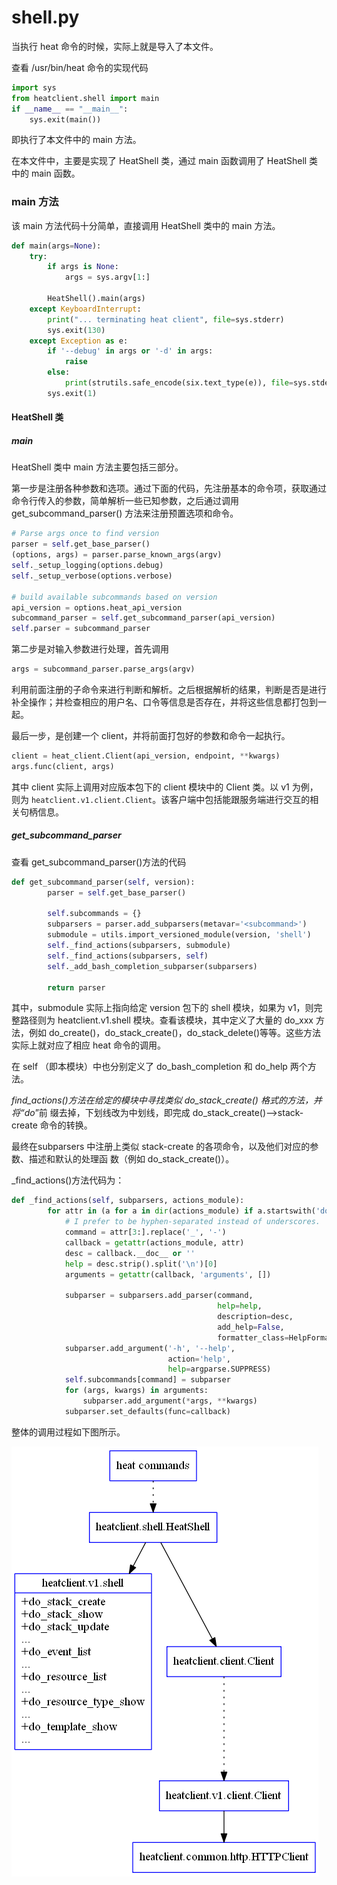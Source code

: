 # shell.py
当执行 heat 命令的时候，实际上就是导入了本文件。

查看 /usr/bin/heat 命令的实现代码
```python
import sys
from heatclient.shell import main
if __name__ == "__main__":
    sys.exit(main())
```

即执行了本文件中的 main 方法。

在本文件中，主要是实现了 HeatShell 类，通过 main 函数调用了 HeatShell 类中的 main 函数。

### main 方法
该 main 方法代码十分简单，直接调用 HeatShell 类中的 main 方法。
```python
def main(args=None):
    try:
        if args is None:
            args = sys.argv[1:]

        HeatShell().main(args)
    except KeyboardInterrupt:
        print("... terminating heat client", file=sys.stderr)
        sys.exit(130)
    except Exception as e:
        if '--debug' in args or '-d' in args:
            raise
        else:
            print(strutils.safe_encode(six.text_type(e)), file=sys.stderr)
        sys.exit(1)
```

#### HeatShell 类

##### main
HeatShell 类中 main 方法主要包括三部分。

第一步是注册各种参数和选项。通过下面的代码，先注册基本的命令项，获取通过命令行传入的参数，简单解析一些已知参数，之后通过调用 get_subcommand_parser() 方法来注册预置选项和命令。
```python
# Parse args once to find version
parser = self.get_base_parser()
(options, args) = parser.parse_known_args(argv)
self._setup_logging(options.debug)
self._setup_verbose(options.verbose)

# build available subcommands based on version
api_version = options.heat_api_version
subcommand_parser = self.get_subcommand_parser(api_version)
self.parser = subcommand_parser
```

第二步是对输入参数进行处理，首先调用
```python
args = subcommand_parser.parse_args(argv)
```
利用前面注册的子命令来进行判断和解析。之后根据解析的结果，判断是否是进行补全操作；并检查相应的用户名、口令等信息是否存在，并将这些信息都打包到一起。

最后一步，是创建一个 client，并将前面打包好的参数和命令一起执行。
```python
client = heat_client.Client(api_version, endpoint, **kwargs)
args.func(client, args)
```

其中 client 实际上调用对应版本包下的 client 模块中的 Client 类。以 v1 为例，则为
`heatclient.v1.client.Client`。该客户端中包括能跟服务端进行交互的相关句柄信息。

##### get_subcommand_parser

查看 get_subcommand_parser()方法的代码
```python
def get_subcommand_parser(self, version):
        parser = self.get_base_parser()

        self.subcommands = {}
        subparsers = parser.add_subparsers(metavar='<subcommand>')
        submodule = utils.import_versioned_module(version, 'shell')
        self._find_actions(subparsers, submodule)
        self._find_actions(subparsers, self)
        self._add_bash_completion_subparser(subparsers)

        return parser
```
其中，submodule 实际上指向给定 version 包下的 shell 模块，如果为 v1，则完整路径则为
heatclient.v1.shell 模块。查看该模块，其中定义了大量的 do_xxx 方法，例如 do_create()，do_stack_create()，do_stack_delete()等等。这些方法实际上就对应了相应 heat 命令的调用。

在 self （即本模块）中也分别定义了 do_bash_completion 和 do_help 两个方法。

_find_actions()方法在给定的模块中寻找类似 do_stack_create() 格式的方法，并将“do_”前
缀去掉，下划线改为中划线，即完成 do_stack_create()-->stack-create 命令的转换。

最终在subparsers 中注册上类似 stack-create 的各项命令，以及他们对应的参数、描述和默认的处理函
数（例如 do_stack_create()）。

_find_actions()方法代码为：
```python
def _find_actions(self, subparsers, actions_module):
        for attr in (a for a in dir(actions_module) if a.startswith('do_')):
            # I prefer to be hyphen-separated instead of underscores.
            command = attr[3:].replace('_', '-')
            callback = getattr(actions_module, attr)
            desc = callback.__doc__ or ''
            help = desc.strip().split('\n')[0]
            arguments = getattr(callback, 'arguments', [])

            subparser = subparsers.add_parser(command,
                                              help=help,
                                              description=desc,
                                              add_help=False,
                                              formatter_class=HelpFormatter)
            subparser.add_argument('-h', '--help',
                                   action='help',
                                   help=argparse.SUPPRESS)
            self.subcommands[command] = subparser
            for (args, kwargs) in arguments:
                subparser.add_argument(*args, **kwargs)
            subparser.set_defaults(func=callback)
```

整体的调用过程如下图所示。

![heatclient-shell-logic](../_images/heatclient.png)
